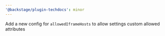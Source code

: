 ```yaml
---
'@backstage/plugin-techdocs': minor
---
```


Add a new config for `allowedIframeHosts` to allow settings custom allowed attributes
